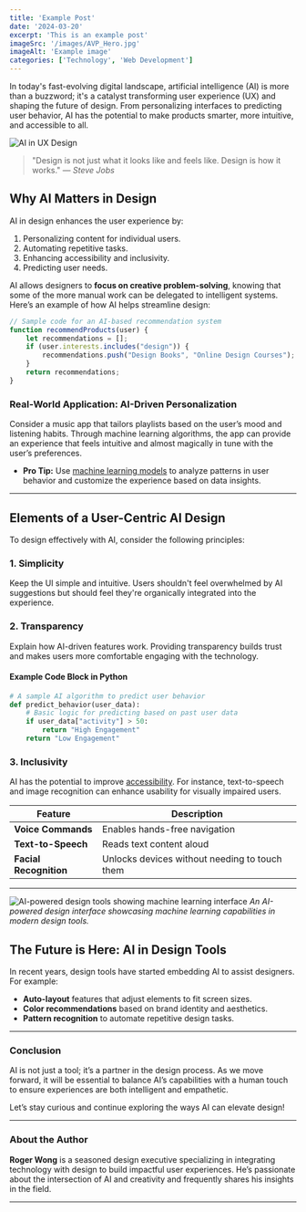 ```yaml
---
title: 'Example Post'
date: '2024-03-20'
excerpt: 'This is an example post'
imageSrc: '/images/AVP_Hero.jpg'
imageAlt: 'Example image'
categories: ['Technology', 'Web Development']
---
```


In today's fast-evolving digital landscape, artificial intelligence (AI) is more than a buzzword; it's a catalyst transforming user experience (UX) and shaping the future of design. From personalizing interfaces to predicting user behavior, AI has the potential to make products smarter, more intuitive, and accessible to all.

![AI in UX Design](https://example.com/path/to/ai-ux-design-image.jpg)

> "Design is not just what it looks like and feels like. Design is how it works." — _Steve Jobs_

## Why AI Matters in Design

AI in design enhances the user experience by:
1. Personalizing content for individual users.
2. Automating repetitive tasks.
3. Enhancing accessibility and inclusivity.
4. Predicting user needs.

AI allows designers to **focus on creative problem-solving**, knowing that some of the more manual work can be delegated to intelligent systems. Here’s an example of how AI helps streamline design:

```javascript
// Sample code for an AI-based recommendation system
function recommendProducts(user) {
    let recommendations = [];
    if (user.interests.includes("design")) {
        recommendations.push("Design Books", "Online Design Courses");
    }
    return recommendations;
}
```

### Real-World Application: AI-Driven Personalization

Consider a music app that tailors playlists based on the user’s mood and listening habits. Through machine learning algorithms, the app can provide an experience that feels intuitive and almost magically in tune with the user’s preferences.

- **Pro Tip:** Use [machine learning models](https://example.com/learn-more-about-ml) to analyze patterns in user behavior and customize the experience based on data insights.

---

## Elements of a User-Centric AI Design

To design effectively with AI, consider the following principles:

### 1. **Simplicity**

Keep the UI simple and intuitive. Users shouldn't feel overwhelmed by AI suggestions but should feel they're organically integrated into the experience.

### 2. **Transparency**

Explain how AI-driven features work. Providing transparency builds trust and makes users more comfortable engaging with the technology.

#### Example Code Block in Python

```python
# A sample AI algorithm to predict user behavior
def predict_behavior(user_data):
    # Basic logic for predicting based on past user data
    if user_data["activity"] > 50:
        return "High Engagement"
    return "Low Engagement"
```

### 3. **Inclusivity**

AI has the potential to improve [accessibility](https://en.wikipedia.org/wiki/Accessibility). For instance, text-to-speech and image recognition can enhance usability for visually impaired users.

| **Feature**             | **Description**                                |
|-------------------------|------------------------------------------------|
| **Voice Commands**      | Enables hands-free navigation                  |
| **Text-to-Speech**      | Reads text content aloud                       |
| **Facial Recognition**  | Unlocks devices without needing to touch them  |

---

![AI-powered design tools showing machine learning interface](https://images.unsplash.com/photo-1677442136019-21780ecad995 "AI Design Interface")
*An AI-powered design interface showcasing machine learning capabilities in modern design tools.*


## The Future is Here: AI in Design Tools

In recent years, design tools have started embedding AI to assist designers. For example:

- **Auto-layout** features that adjust elements to fit screen sizes.
- **Color recommendations** based on brand identity and aesthetics.
- **Pattern recognition** to automate repetitive design tasks.

---

### Conclusion

AI is not just a tool; it’s a partner in the design process. As we move forward, it will be essential to balance AI’s capabilities with a human touch to ensure experiences are both intelligent and empathetic.

Let’s stay curious and continue exploring the ways AI can elevate design!

---

### About the Author

**Roger Wong** is a seasoned design executive specializing in integrating technology with design to build impactful user experiences. He’s passionate about the intersection of AI and creativity and frequently shares his insights in the field.

---

